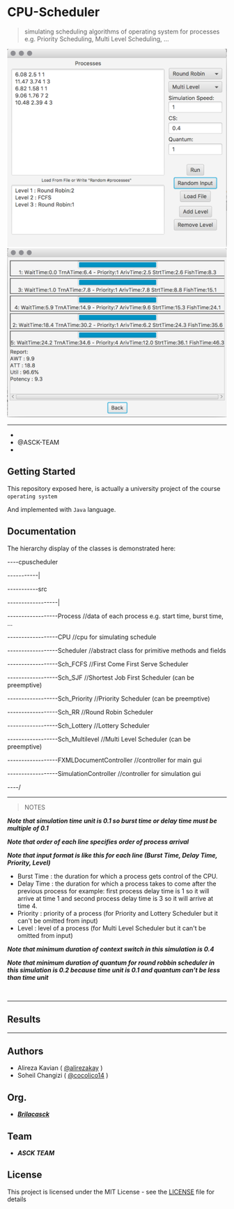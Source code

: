 # CPU-Scheduler
> simulating scheduling algorithms of operating system for processes e.g. Priority Scheduling, Multi Level Scheduling, ...

![Overall1](./assets/1_overall.png)
![Overall2](./assets/2_overall.png)

<hr />

*
*   @ASCK-TEAM
*

## Getting Started
This repository exposed here, is actually a university project of the course `operating system`

And implemented with `Java` language.

    
## Documentation 

The hierarchy display of the classes is demonstrated here:


----cpuscheduler

-----------| 

-----------src

------------------|

------------------Process                //data of each process e.g. start time, burst time, ...

------------------CPU                    //cpu for simulating schedule

------------------Scheduler              //abstract class for primitive methods and fields

------------------Sch_FCFS               //First Come First Serve Scheduler

------------------Sch_SJF                //Shortest Job First Scheduler (can be preemptive)

------------------Sch_Priority           //Priority Scheduler (can be preemptive)

------------------Sch_RR                 //Round Robin Scheduler 

------------------Sch_Lottery            //Lottery Scheduler

------------------Sch_Multilevel         //Multi Level Scheduler (can be preemptive)

------------------FXMLDocumentController //controller for main gui 

------------------SimulationController   //controller for simulation gui 

----/

<hr />

> NOTES

***Note that simulation time unit is 0.1 so burst time or delay time must be multiple of 0.1***

***Note that order of each line specifies order of process arrival***

***Note that input format is like this for each line (Burst Time, Delay Time, Priority, Level)***

  - Burst Time : the duration for which a process gets control of the CPU.
  - Delay Time : the duration for which a process takes to come after the previous process for example: first process delay time is 1 so it will arrive at time 1 and second process delay time is 3 so it will arrive at time 4.
  - Priority : priority of a process (for Priority and Lottery Scheduler but it can't be omitted from input)
  - Level : level of a process (for Multi Level Scheduler but it can't be omitted from input)

***Note that minimum duration of context switch in this simulation is 0.4***

***Note that minimum duration of quantum for round robbin scheduler in this simulation is 0.2 because time unit is 0.1 and quantum can't be less than time unit***

<br />

<hr />

## Results



<hr />

## Authors

  - Alireza Kavian ( [@alirezakay](https://github.com/alirezakay) )
  - Soheil Changizi ( [@cocolico14](https://github.com/cocolico14) )
  
## Org.

  - ***[Brilacasck](https://brilacasck.ir)*** 
  
## Team
  
  - ***ASCK TEAM***

## License

This project is licensed under the MIT License - see the [LICENSE](./LICENSE) file for details

